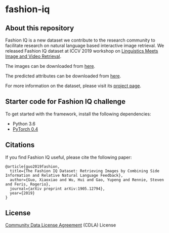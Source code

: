 # fashion-iq

## About this repository
Fashion IQ is a new dataset we contribute to the research community to 
facilitate research on natural language based interactive image retrieval. 
We released Fashion IQ dataset at ICCV 2019 workshop on 
[Linguistics Meets Image and Video Retrieval](https://sites.google.com/view/lingir/fashion-iq).

The images can be downloaded from [here](https://github.com/hongwang600/fashion-iq-metadata). 

The predicted attributes can be downloaded from [here](https://ibm.box.com/s/koj3z1oxxao3o4mrznyds8cg030brb8r).

For more information on the dataset, please visit its [project page](https://www.spacewu.com/posts/fashion-iq). 

## Starter code for Fashion IQ challenge 
To get started with the framework, install the following dependencies:
- Python 3.6
- [PyTorch 0.4](https://pytorch.org/get-started/previous-versions/)

## Citations 
If you find Fashion IQ useful, please cite the following paper: 

```
@article{guo2019fashion,
  title={The Fashion IQ Dataset: Retrieving Images by Combining Side Information and Relative Natural Language Feedback},
  author={Guo, Xiaoxiao and Wu, Hui and Gao, Yupeng and Rennie, Steven and Feris, Rogerio},
  journal={arXiv preprint arXiv:1905.12794},
  year={2019}
}
```

## License
[Community Data License Agreement](https://cdla.io/) (CDLA) License
